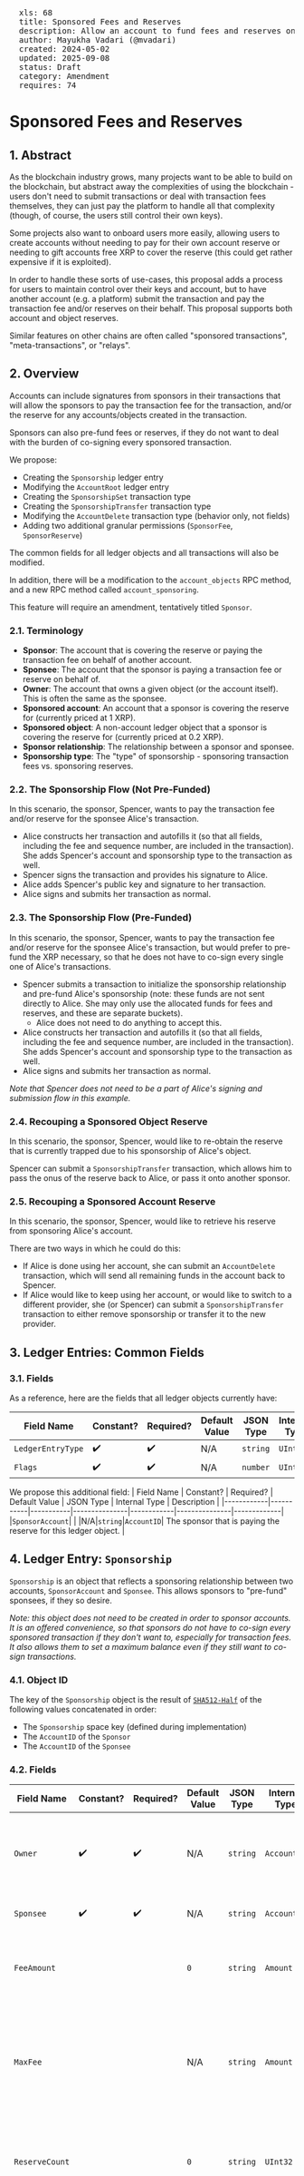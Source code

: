 
<pre>
  xls: 68
  title: Sponsored Fees and Reserves
  description: Allow an account to fund fees and reserves on behalf of another account
  author: Mayukha Vadari (@mvadari)
  created: 2024-05-02
  updated: 2025-09-08
  status: Draft
  category: Amendment
  requires: 74
</pre>

# Sponsored Fees and Reserves

## 1. Abstract

As the blockchain industry grows, many projects want to be able to build on the blockchain, but abstract away the complexities of using the blockchain - users don't need to submit transactions or deal with transaction fees themselves, they can just pay the platform to handle all that complexity (though, of course, the users still control their own keys).

Some projects also want to onboard users more easily, allowing users to create accounts without needing to pay for their own account reserve or needing to gift accounts free XRP to cover the reserve (this could get rather expensive if it is exploited).

In order to handle these sorts of use-cases, this proposal adds a process for users to maintain control over their keys and account, but to have another account (e.g. a platform) submit the transaction and pay the transaction fee and/or reserves on their behalf. This proposal supports both account and object reserves.

Similar features on other chains are often called "sponsored transactions", "meta-transactions", or "relays".

## 2. Overview

Accounts can include signatures from sponsors in their transactions that will allow the sponsors to pay the transaction fee for the transaction, and/or the reserve for any accounts/objects created in the transaction.

Sponsors can also pre-fund fees or reserves, if they do not want to deal with the burden of co-signing every sponsored transaction.

We propose:

- Creating the `Sponsorship` ledger entry
- Modifying the `AccountRoot` ledger entry
- Creating the `SponsorshipSet` transaction type
- Creating the `SponsorshipTransfer` transaction type
- Modifying the `AccountDelete` transaction type (behavior only, not fields)
- Adding two additional granular permissions (`SponsorFee`, `SponsorReserve`)

The common fields for all ledger objects and all transactions will also be modified.

In addition, there will be a modification to the `account_objects` RPC method, and a new RPC method called `account_sponsoring`.

This feature will require an amendment, tentatively titled `Sponsor`.

### 2.1. Terminology

- **Sponsor**: The account that is covering the reserve or paying the transaction fee on behalf of another account.
- **Sponsee**: The account that the sponsor is paying a transaction fee or reserve on behalf of.
- **Owner**: The account that owns a given object (or the account itself). This is often the same as the sponsee.
- **Sponsored account**: An account that a sponsor is covering the reserve for (currently priced at 1 XRP).
- **Sponsored object**: A non-account ledger object that a sponsor is covering the reserve for (currently priced at 0.2 XRP).
- **Sponsor relationship**: The relationship between a sponsor and sponsee.
- **Sponsorship type**: The "type" of sponsorship - sponsoring transaction fees vs. sponsoring reserves.

### 2.2. The Sponsorship Flow (Not Pre-Funded)

In this scenario, the sponsor, Spencer, wants to pay the transaction fee and/or reserve for the sponsee Alice's transaction.

- Alice constructs her transaction and autofills it (so that all fields, including the fee and sequence number, are included in the transaction). She adds Spencer's account and sponsorship type to the transaction as well.
- Spencer signs the transaction and provides his signature to Alice.
- Alice adds Spencer's public key and signature to her transaction.
- Alice signs and submits her transaction as normal.

### 2.3. The Sponsorship Flow (Pre-Funded)

In this scenario, the sponsor, Spencer, wants to pay the transaction fee and/or reserve for the sponsee Alice's transaction, but would prefer to pre-fund the XRP necessary, so that he does not have to co-sign every single one of Alice's transactions.

- Spencer submits a transaction to initialize the sponsorship relationship and pre-fund Alice's sponsorship (note: these funds are not sent directly to Alice. She may only use the allocated funds for fees and reserves, and these are separate buckets).
  - Alice does not need to do anything to accept this.
- Alice constructs her transaction and autofills it (so that all fields, including the fee and sequence number, are included in the transaction). She adds Spencer's account and sponsorship type to the transaction as well.
- Alice signs and submits her transaction as normal.

_Note that Spencer does not need to be a part of Alice's signing and submission flow in this example._

### 2.4. Recouping a Sponsored Object Reserve

In this scenario, the sponsor, Spencer, would like to re-obtain the reserve that is currently trapped due to his sponsorship of Alice's object.

Spencer can submit a `SponsorshipTransfer` transaction, which allows him to pass the onus of the reserve back to Alice, or pass it onto another sponsor.

### 2.5. Recouping a Sponsored Account Reserve

In this scenario, the sponsor, Spencer, would like to retrieve his reserve from sponsoring Alice's account.

There are two ways in which he could do this:

- If Alice is done using her account, she can submit an `AccountDelete` transaction, which will send all remaining funds in the account back to Spencer.
- If Alice would like to keep using her account, or would like to switch to a different provider, she (or Spencer) can submit a `SponsorshipTransfer` transaction to either remove sponsorship or transfer it to the new provider.

## 3. Ledger Entries: Common Fields

### 3.1. Fields

As a reference, here are the fields that all ledger objects currently have:

| Field Name | Constant? | Required? | Default Value | JSON Type | Internal Type | Description |
| ---------- | --------- | --------- | ------------- | ---------- | ------------- | ----------- |
| `LedgerEntryType` | ✔️ | ✔️ | N/A | `string`  | `UInt16`  |
| `Flags` | ✔️ | ✔️ | N/A | `number`  | `UInt16`  |

We propose this additional field:
| Field Name | Constant? | Required? | Default Value | JSON Type | Internal Type | Description |
|------------|-----------|-----------|---------------|------------|---------------|-------------|
|`SponsorAccount`| | |N/A|`string`|`AccountID`| The sponsor that is paying the reserve for this ledger object. |

## 4. Ledger Entry: `Sponsorship`

`Sponsorship` is an object that reflects a sponsoring relationship between two accounts, `SponsorAccount` and `Sponsee`. This allows sponsors to "pre-fund" sponsees, if they so desire.

_Note: this object does not need to be created in order to sponsor accounts. It is an offered convenience, so that sponsors do not have to co-sign every sponsored transaction if they don't want to, especially for transaction fees. It also allows them to set a maximum balance even if they still want to co-sign transactions._

### 4.1. Object ID

The key of the `Sponsorship` object is the result of [`SHA512-Half`](https://xrpl.org/docs/references/protocol/data-types/basic-data-types/#hashes) of the following values concatenated in order:

- The `Sponsorship` space key (defined during implementation)
- The `AccountID` of the `Sponsor`
- The `AccountID` of the `Sponsee`

### 4.2. Fields

| Field Name | Constant? | Required? | Default Value | JSON Type | Internal Type | Description |
| ---------- | --------- | --------- | ------------- | --------- | ------------- | ------------ |
| `Owner` | ✔️ | ✔️ | N/A | `string`  | `AccountID` | The sponsor associated with this relationship. This account also pays for the reserve of this object. |
| `Sponsee` | ✔️ | ✔️ | N/A | `string`  | `AccountID` | The sponsee associated with this relationship. |
| `FeeAmount`  | | | `0` | `string`  | `Amount`  | The (remaining) amount of XRP that the sponsor has provided for the sponsee to use for fees.  |
| `MaxFee` | | | N/A | `string` | `Amount` | The maximum fee per transaction that will be sponsored. This is to prevent abuse/excessive draining of the sponsored fee pool. |
| `ReserveCount` | | | `0` | `string`  | `UInt32`  | The (remaining) number of `OwnerCount` that the sponsor has provided for the sponsee to use for reserves. |
| `OwnerNode`  | ✔️ | ✔️ | N/A | `string`  | `UInt64`  | A hint indicating which page of the sponsor's owner directory links to this object, in case the directory consists of multiple pages. |
| `SponseeNode`  | ✔️ | ✔️ | N/A | `string`  | `UInt64`  | A hint indicating which page of the sponsee's owner directory links to this object, in case the directory consists of multiple pages. |

### 4.3. Flags

There are two flags on this object:

| Flag Name |  Flag Value  | Modifiable? | Description |
| --------- | ------------ | ----------- | ----------- |
| `lsfSponsorshipRequireSignForFee` | `0x00010000` | Yes | If set, indicates that every use of this sponsor for sponsoring fees requires a signature from the sponsor. |
| `lsfSponsorshipRequireSignForReserve` | `0x00020000` | Yes | If set, indicates that every use of this sponsor for sponsoring fees requires a signature from the sponsor. |

### 4.4. Ownership

The object is owned by `Sponsor`, who also pays the reserve.

### 4.5. Reserve

This object charges 1 reserve.

### 4.6. Deletion

This object will be deleted any time the `FeeAmount` and `ReserveCount` are both `0`. This can be done directly via `SponsorshipSet`, or can occur in the regular flow of transactions, if the sponsorship runs out.

### 4.7. Invariant Checks

- `FeeAmount` >= 0 || `ReserveCount` >= 0
- `SponsorAccount` != `Sponsee`
- `FeeAmount` is nonnegative and denominated in XRP

### 4.8. RPC Name

The `snake_case` form of the ledger object name is `sponsorship`.

## 5. Ledger Entry: `AccountRoot`

### 5.1. Fields

<details>
<summary>

As a reference, [here](https://xrpl.org/docs/references/protocol/ledger-data/ledger-entry-types/accountroot/#accountroot-fields) are the fields that the `AccountRoot` ledger object currently has.

</summary>

| Field Name | Constant? | Required? | Default Value | JSON Type | Internal Type | Description |
| ---------- | --------- | --------- | ------------- | --------- | ------------- | ------------ |
| `Account` | ✔️ | ✔️ | N/A | `string`  | `AccountID` | The identifying (classic) address of this account.  |
| `AccountTxnID` | | | N/A | `string`  | `Hash256` | The identifying hash of the transaction most recently sent by this account. |
| `AMMID` | ✔️ | | N/A | `string`  | `Hash256` | The ledger entry ID of the corresponding AMM ledger entry, if this is an AMM pseudo-account. |
| `Balance` | | | N/A | `string`  | `Amount`  | The account's current XRP balance. |
| `BurnedNFTokens` | | | `0` | `number`  | `UInt32`  | How many total of this account's issued NFTs have been burned.  |
| `Domain`  | | | N/A | `string`  | `Blob` | A domain associated with this account. |
| `EmailHash`  | | | N/A | `string`  | `Hash128` | The md5 hash of an email address.  |
| `FirstNFTokenSequence` | ✔️ | | N/A | `number`  | `UInt32`  | The account's Sequence Number at the time it minted its first non-fungible-token.  |
| `LedgerEntryType`  | ✔️ | ✔️ | N/A | `string`  | `UInt16`  | The value `0x0061`, mapped to the string `AccountRoot`, indicates that this is an `AccountRoot `object. |
| `MessageKey` | | | N/A | `string`  | `Blob` | A public key that may be used to send encrypted messages to this account. |
| `MintedNFTokens` | | | `0` | `number`  | `UInt32`  | How many total non-fungible tokens have been minted by/on behalf of this account.  |
| `NFTokenMinter` | | | N/A | `string`  | `AccountID` | Another account that can mint NFTs on behalf of this account. |
| `OwnerCount` | | ✔️ | N/A | `number`  | `UInt32`  | The number of objects this account owns in the ledger, which contributes to its owner reserve. |
| `PreviousTxnID` | | ✔️ | N/A | `string`  | `Hash256` | The identifying hash of the transaction that most recently modified this object. |
| `PreviousTxnLgrSeq`  | | ✔️ | N/A | `number`  | `UInt32`  | The ledger index that contains the transaction that most recently modified this object.  |
| `RegularKey` | | | N/A | `string`  | `AccountID` | The address of a key pair that can be used to sign transactions for this account instead of the master key. |
| `Sequence` | | ✔️ | N/A | `number`  | `UInt32`  | The [sequence number](https://xrpl.org/docs/references/protocol/data-types/basic-data-types/#account-sequence) of the next valid transaction for this account. |
| `TicketCount`  | | | N/A | `number`  | `UInt32`  | How many Tickets this account owns in the ledger. |
| `TickSize` | | | N/A | `number`  | `UInt8` | [How many significant digits to use for exchange rates of Offers involving currencies issued by this address.](https://xrpl.org/resources/known-amendments/#ticksize) |
| `TransferRate` | | | N/A | `number`  | `UInt32`  | A [transfer fee](https://xrpl.org/docs/concepts/tokens/transfer-fees/) to charge other users for sending currency issued by this account to each other.  |
| `WalletLocator` | | | N/A | `string`  | `Hash256` | An arbitrary 256-bit value that users can set. |
| `WalletSize` | | | N/A | `number`  | `UInt32`  | Unused. |

</details>

We propose these additional fields:
| Field Name | Constant? | Required? | Default Value | JSON Type | Internal Type | Description |
|------------|-----------|-----------|---------------|-----------|---------------|-------------|
|`SponsorAccount`| | |N/A|`string`|`AccountID`| The sponsor that is paying the account reserve for this account. |
|`SponsoredOwnerCount`| | |`0`|`number`|`UInt32`|The number of objects the account owns that are being sponsored by a sponsor.
|`SponsoringOwnerCount`| | |`0`|`number`|`UInt32`|The number of objects the account is sponsoring the reserve for.|
|`SponsoringAccountCount`| | |`0`|`number`|`UInt32`|The number of accounts that the account is sponsoring the reserve for.|

#### 5.1.1. `SponsorAccount`

The `SponsorAccount` field is already added in the ledger common fields (see section [3.1.1](#311-sponsoraccount)), but it has some additional rules associated with it on the `AccountRoot` object.

This field is included if the account was created with a sponsor paying its account reserve. If this sponsored account is deleted, the destination of the `AccountDelete` transaction must equal `SponsorAccount`, so that the sponsor can recoup their fees.

_Note: The `Destination` field of `AccountDelete` will still work as-is if the account is not sponsored, where it can be set to any account._

### 5.2. Account Reserve Calculation

The existing reserve calculation is:

$$ acctReserve + objReserve \* acct.OwnerCount $$

The total account reserve should now be calculated as:

$$
\displaylines{
(acct.SponsorAccount \text{ ? } 0 : acctReserve) + \\
objReserve * (acct.OwnerCount + acct.SponsoringOwnerCount - acct.SponsoredOwnerCount) + \\
acctReserve * acct.SponsoringAccountCount
}
$$

## 6. Transactions: Common Fields

### 6.1. Fields

As a reference, [here](https://xrpl.org/docs/references/protocol/transactions/common-fields/) are the fields that all transactions currently have.

<!--There are too many and I didn't want to list them all, it cluttered up the spec - but maybe it can be a collapsed section?-->

We propose these modifications:

| Field Name | Required? | JSON Type | Internal Type | Description |
| ---------- | --------- | --------- | ------------- | ------------ |
| `Sponsor`  | | `object`  | `STObject`  | This field contains all the information for the sponsorship happening in the transaction. It is included if the transaction is fee- and/or reserve-sponsored. |

#### 6.1.1. `Sponsor`

The `Sponsor` inner object contains all of the information for the sponsorship happening in the transaction.

The fields contained in this object are:

| Field Name | Required? | JSON Type | Internal Type | Description |
| ---------- | --------- | --------- | ------------- | ------------ |
| `SponsorAccount` | ✔️ | `string`  | `AccountID` | The sponsoring account. |
| `Flags`  | ✔️ | `number`  | `UInt16`  | Flags on the sponsorship, indicating what type of sponsorship this is (fee vs. reserve). |
| `SigningPubKey`  | | `string`  | `STBlob`  | The `SigningPubKey` for `SponsorAccount`, if single-signing.  |
| `Signature`  | | `string`  | `STBlob`  | A signature of the transaction from the sponsor, to indicate their approval of this transaction, if single-signing. All signing fields must be included in the signature, including `Sponsor.SponsorAccount` and `Sponsor.Flags`. |
| `Signers` | | `array` | `STArray` | An array of signatures of the transaction from the sponsor's signers to indicate their approval of this transaction, if the sponsor is multi-signing. All signing fields must be included, including `Sponsor.SponsorAccount` and `Sponsor.Flags`. |

##### 6.1.1.1. `Account`

The `Sponsor.Account` field represents the sponsor.

This field **will** be a signing field (it will be included in transaction signatures).

##### 6.1.1.2. `Flags`

The `Flags` field allows the user to specify which sponsorship type(s) they wish to participate in. At least one flag **must** be specified if the `Sponsor` field is included in a transaction.

There are two flag values that are supported:

| Flag Name  |  Flag Value  | Description  |
| ---------- | ------------ | ------------ |
| `tfSponsorFee` | `0x00000001` | Sponsoring (paying for) the fee of the transaction. |
| `tfSponsorReserve` | `0x00000002` | Sponsoring the reserve for any objects created in the transaction. |

This field **will** be a signing field (it will be included in transaction signatures).

##### 6.1.1.3. `SigningPubKey`, `Signature` and `Signers`

Either `Signature` or `Signers` must be included in the final transaction.

There will be no additional transaction fee required for the use of the `Signature` field.

`Signature` and `Signers` **will not** be signing fields (they will not be included in transaction signatures, though they will still be included in the stored transaction).

Either `SigningPubKey`+`Signature` or `Signers` must be included in the transaction. There is one exception to this: if `lsfRequireSignatureForFee`/`lsfRequireSignatureForReserve` are not enabled for the type(s) of sponsorship in the transaction.

### 6.2. Transaction Fee

If the `Sponsor.Signers` field is necessary, then the total fee of the transaction will be increased, due to the extra signatures that need to be processed. This is similar to the additional fees for [multisigning](https://xrpl.org/docs/concepts/accounts/multi-signing/). The minimum fee will be $(\\# signatures+1)*base\textunderscore fee$.

The total fee calculation for signatures will now be $( 1+\\# tx.Signers + \\# tx.Sponsor.Signers) * base\textunderscore fee$.

### 6.3. Failure Conditions

#### 6.3.1. General Failures

- `Sponsor.Signature` is invalid.
- `Sponsor.Signers` is invalid (the signer list isn't on the account, quorum isn't reached, or signature(s) are invalid).
- The `SponsorAccount` doesn't exist on the ledger.
- An invalid sponsorship flag is used.
- `Sponsor.SigningPubKey`, `Sponsor.Signature`, and `Sponsor.Signers` are all included (or other incorrect combinations of signing fields).

#### 6.3.2. Fee Sponsorship Failures

- The sponsor's account does not have enough XRP to cover the sponsored transaction fee (`telINSUF_FEE_P`)

If a `Sponsorship` object exists:

- The `lsfRequireSignatureForFee` flag is enabled and there is no sponsor signature included.
- There is not enough XRP in the `FeeAmount` to pay for the transaction.
- The fee in `tx.Fee` is greater than `Sponsorship.MaxFee`

If a `Sponsorship` object does not exist:

- There is no sponsor signature included.

Note: if a transaction doesn't charge a fee (such as an account's first `SetRegularKey` transaction), the transaction will still succeed.

#### 6.3.3. Reserve Sponsorship Failures

- The sponsor does not have enough XRP to cover the reserve (`tecINSUFFICIENT_RESERVE`)
- The transaction does not support reserve sponsorship (see section 6.3.4)

If a `Sponsorship` object exists:

- The `lsfRequireSignatureForReserve` flag is enabled and there is no sponsor signature included.
- There is not enough remaining count in the `ReserveCount` to pay for the transaction.

If a `Sponsorship` object does not exist:

- There is no sponsor signature included.

Note: if a transaction doesn't charge a reserve (such as `AccountSet`), the transaction will still succeed.

#### 6.3.4. Transactions that cannot be sponsored

All transactions (other than pseudo-transactions) may use the `tfSponsorFee` flag, since they all have a fee.

However, some transactions will not support the `tfSponsorReserve` flag.

- [`Batch` transactions](https://github.com/XRPLF/XRPL-Standards/tree/master/XLS-0056-batch)
  - `Batch` does not create any objects on its own, and therefore its use in the outer transaction would be confusing, as users may think that that means that all inner transactions are sponsored. The inner transactions should use `tfSponsorReserve` instead.
- All [pseudo-transactions](https://xrpl.org/docs/references/protocol/transactions/pseudo-transaction-types/pseudo-transaction-types) (currently `EnableAmendment`, `SetFee`, and `UNLModify`)
  - The fees and reserves for those objects are covered by the network, not by any one account.

Also, many transactions, such as `AccountSet`, will have no change in output when using the `tfSponsorReserve` flag, if they do not create any new objects or accounts.

### 6.4. State Changes

#### 6.4.1. Fee Sponsorship State Changes

If a `Sponsorship` object exists, the `tx.Fee` value is decremented from the `Sponsorship.FeeAmount`.

If a `Sponsorship` object does not exist, the `tx.Fee` value is decremented from the sponsor's `AccountRoot.Balance`.

#### 6.4.2. Reserve Sponsorship State Changes

Any account/object that is created as a part of the transaction will have a `Sponsor` field.

The sponsor's `SponsoringOwnerCount` field will be incremented by the number of objects that are sponsored as a part of the transaction, and the `SponsoringAccountCount` field will be incremented by the number of new accounts that are sponsored as a part of the transaction.

The sponsee's `SponsoredOwnerCount` field will be incremented by the number of objects that are sponsored as a part of the transaction.

The `SponsoredOwnerCount`, `SponsoringOwnerCount`, and `SponsoringAccountCount` fields will be decremented when those objects/accounts are deleted.

## 7. Transaction: `SponsorshipSet`

This transaction creates and updates the `Sponsorship` object.

### 7.1. Fields

| Field Name | Required? | JSON Type | Internal Type | Description |
| ---------- | --------- | --------- | ------------- | ------------ |
| `TransactionType` |✔️|`string`|`UInt16`|The transaction type (`SponsorshipSet`).|
| `Account` |✔️|`string`|`AccountID`|The account sending the transaction. This may be either the sponsor or the sponsee. |
| `SponsorAccount` | | `string`  | `AccountID` | The sponsor associated with this relationship. This account also pays for the reserve of this object. If this field is included, the `Account` is assumed to be the `Sponsee`. |
| `Sponsee` | | `string`  | `AccountID` | The sponsee associated with this relationship. If this field is included, the `Account`, is assumed to be the `SponsorAccount`. |
| `FeeAmount`  | | `string`  | `Amount`  | The (remaining) amount of XRP that the sponsor has provided for the sponsee to use for fees. |
| `MaxFee` | | `string` | `Amount` | The maximum fee per transaction that will be sponsored. This is to prevent abuse/excessive draining of the sponsored fee pool. |
| `ReserveCount` | | `number`  | `UInt32`  | The (remaining) amount of reserves that the sponsor has provided for the sponsee to use. |

### 7.2. Flags

| Flag Name | Flag Value | Description |
| --------- | ---------- | ----------- |
| `tfSponsorshipSetRequireSignForFee` | `0x00010000` | Adds the restriction that every use of this sponsor for sponsoring fees requires a signature from the sponsor.  |
| `tfSponsorshipClearRequireSignForFee` | `0x00020000` | Removes the restriction that every use of this sponsor for sponsoring fees requires a signature from the sponsor. |
| `tfSponsorshipSetRequireSignForReserve` | `0x00040000` | Adds the restriction every use of this sponsor for sponsoring fees requires a signature from the sponsor. |
| `tfSponsorshipClearRequireSignForReserve` | `0x00080000` | Removes the restriction every use of this sponsor for sponsoring fees requires a signature from the sponsor.  |
| `tfDeleteObject` | `0x00100000` | Removes the ledger object. |

### 7.2. Failure Conditions

- `tx.Account` is not equal to either `tx.SponsorAccount` or `tx.Sponsee`
- Both `SponsorAccount` and `Sponsee` are specified
- `SponsorAccount` is specified (which means that the `Sponsee` is submitting the transaction) and `tfDeleteObject` is not enabled
- `MaxFee` is less than the base fee or is not denominated in XRP
- `FeeAmount` is less than the base fee or is not denominated in XRP
- If `tfDeleteObject` is enabled:
  - `FeeAmount` is specified
  - `MaxFee` is specified
  - `ReserveCount` is specified
  - `tfSponsorshipSetRequireSignForFee` is enabled
  - `tfSponsorshipSetRequireSignForReserve` is enabled

### 7.3. State Changes

- If the object already exists:
  - `Sponsorship.Amount = tx.FeeAmount`
  - `Sponsorship.MaxFee` = `tx.MaxFee`
  - `Sponsorship.ReserveCount = tx.ReserveCount`
- If the object doesn't exist, it will be created with the provided fields.
- If the `tfDeleteObject` flag is used, it will delete the object. All funds remaining in the object will be sent back to the `SponsorAccount`.
  - _Note: this does not affect already-sponsored entries and accounts. Existing sponsored objects/accounts will need to go through the `SponsorshipTransfer` process._

## 8. Transaction: `SponsorshipTransfer`

This transaction transfers a sponsor relationship for a particular ledger object's object reserve. The sponsor relationship can either be passed on to a new sponsor, or dissolved entirely (with the sponsee taking on the reserve). Either the sponsor or sponsee may submit this transaction at any point in time.

### 8.1. Fields

| Field Name | Required? | JSON Type | Internal Type | Description |
| ---------- | --------- | --------- | ------------- | ------------ |
| `TransactionType` | ✔️ | `string`  | `UInt16`  | The transaction type (`SponsorshipTransfer`). |
| `Account` | ✔️ | `string`  | `AccountID` | The account sending the transaction. This may be either the current sponsor or the current sponsee. |
| `ObjectID` | | `string`  | `UInt256` | The 
| `Sponsor` | | `object`  | `STObject`  | 

#### 8.1.1. `ObjectID`

This field should be included if this transaction is dealing with sponsored object, rather than on a sponsored account. This field indicates which object the relationship is changing for.

If it is not included, then it refers to the account sending the transaction.

#### 8.1.2. `Sponsor`

The `Sponsor` field is already added in the transaction common fields (see section [6.1.1](#611-sponsor)), but it has some additional rules associated with it on the `SponsorshipTransfer` transaction.

In this case, if `Sponsor` is included with the `tfSponsorReserve` flag, then the reserve sponsorship for the provided object will be transferred to the `Sponsor.Account` instead of passing back to the ledger object's owner.

If there is no `Sponsor` field, or if the `tfSponsorReserve` flag is not included, then the burden of the reserve will be passed back to the ledger object's owner (the former sponsee).

### 8.2. Ending the Sponsorship for a Sponsored Ledger Object

A sponsored ledger object will have the `Sponsor` field attached to it. Ending the sponsor relationship for a sponsored ledger object requires the `ObjectID` parameter, to specify which ledger object.

Two accounts are allowed to submit a `SponsorshipTransfer` relationship to end the sponsor relationship for a sponsored ledger object: either the sponsor for that object or the owner of that object (the sponsee).

### 8.3. Migrating a Sponsorship to a New Account

A sponsorship can be migrated to a new account by including the `Sponsor` field with the `tfSponsorReserve` flag. This can be done for either a sponsored account or a sponsored ledger object.

Two accounts are allowed to submit a `SponsorshipTransfer` relationship to migrate the sponsor relationship: the sponsor or the sponsee.

The sponsor will likely only rarely want to do this (such as if they are transferring accounts), but the sponsee may want to migrate if they change providers.

### 8.4. Transaction Fee

The transaction fee for this transaction will be the base fee (currently 10 drops).

### 8.5. Failure Conditions

All failure conditions mentioned in section [6.3](#63-failure-conditions) still apply here.

- If transferring the sponsorship, the new sponsor does not have enough reserve for this object/account.
- If dissolving the sponsorship, the owner does not have enough reserve for this object/account.
- The new sponsor does not exist.
- The `tx.Account` neither the sponsor nor the owner (sponsee) of `ObjectID`.

### 8.6. State Changes

- The `Sponsor` field on the object is changed or deleted.
- The old sponsor has its `SponsoringOwnerCount`/`SponsoringAccountCount` decremented by one.
- The new sponsor (if applicable) has its `SponsoringOwnerCount`/`SponsoringAccountCount` incremented by one.
- If there is no new sponsor, then the owner's `SponsoredOwnerCount` will be decremented by one.

## 9. Transaction: `Payment`

A Payment transaction represents a transfer of value from one account to another. (Depending on the path taken, this can involve additional exchanges of value, which occur atomically.) This transaction type can be used for several  [types of payments](https://xrpl.org/docs/references/protocol/transactions/types/payment#types-of-payments).

Payments are also the only way to  [create accounts](https://xrpl.org/docs/references/protocol/transactions/types/payment#creating-accounts).

As a reference, [here](https://xrpl.org/docs/references/protocol/transactions/types/payment) are the fields that `Payment` currently has. This amendment proposes no changes to the fields, only to the flags and behavior.

### 9.1. Flags

As a reference, [here](https://xrpl.org/docs/references/protocol/transactions/types/payment#payment-flags) are the flags that `Payment` currently has:

| Flag Name | Flag Value | Description |
|-----------|------------|-------------|
| `tfNoRippleDirect` | `0x00010000` | Do not use the default path; only use paths included in the `Paths` field. This is intended to force the transaction to take arbitrage opportunities. Most clients do not need this. |
| `tfPartialPayment` | `0x00020000` | If the specified `Amount` cannot be sent without spending more than `SendMax`, reduce the received amount instead of failing outright. See [Partial Payments](#partial-payments) for more details. |
| `tfLimitQuality`   | `0x00040000` | Only take paths where all the conversions have an input:output ratio that is equal or better than the ratio of `Amount`:`SendMax`. See [Limit Quality](#limit-quality) for details. |

This spec proposes the following additions:

| Flag Name | Flag Value | Description |
|-----------|------------|-------------|
| `tfSponsorCreatedAccount` | `0x00080000` | This flag is only valid if the `Payment` is used to create an account. If it is enabled, the created account will be sponsored by the `tx.Account`. |

## 10. Transaction: `AccountDelete`

This transaction deletes an account.

As a reference, [here](https://xrpl.org/docs/references/protocol/transactions/types/accountdelete) are the fields that `AccountDelete` currently has. This amendment proposes no changes to the fields, only to the behavior.

### 10.1. Failure Conditions

Existing failure conditions still apply.

If the `AccountRoot` associated with the `tx.Account` has a `SponsorAccount` field:

- The `Destination` is not equal to `AccountRoot.SponsorAccount`.

If the `AccountRoot` associated with the `tx.Account` has a `SponsoringOwnerCount` or `SponsoringAccountCount` field, the transaction will fail with `tecHAS_OBLIGATIONS`.

### 10.2. State Changes

Existing state changes still apply, including rules around deletion blockers.

If the `AccountRoot` associated with the `tx.Account` has a `SponsorAccount` field, the `SponsorAccount`'s `AccountRoot.SponsoringAccountCount` is decremented by 1.

If the `AccountRoot` associated with the `tx.Account` has a `SponsoredOwnerCount` field, the `SponsorAccount`'s `SponsoringOwnerCount` is decremented by the `tx.Account`'s `SponsoredOwnerCount`.

## 11. Permission: `SponsorFee`

This delegatable granular permission allows an account to sponsor fees on behalf of another account.

## 12. Permission: `SponsorReserve`

This delegatable granular permission allows an account to sponsor reserves on behalf of another account.

## 13. RPC: `account_objects`

### 13.1. Request Fields

The [`account_objects` RPC method](https://xrpl.org/account_objects.html) already exists on the XRPL. As a reference, here are the fields that `account_objects` currently accepts:

| Field Name  | Required? | JSON Type  | Description |
| ----------- | --------- | ---------- | ----------- |
| `account` | ✔️ | `string` | Get ledger entries associated with this account. |
| `deletion_blockers_only` | | `boolean`  | If `true`, only return ledger entries that would block this account from being deleted. The default is `false`.  |
| `ledger_hash`  | | `string` | The unique hash of the ledger version to use. |
| `ledger_index` | | `number` or `string` | The ledger index of the ledger to use, or a shortcut string to choose a ledger automatically.  |
| `limit` | | `number` | The maximum number of ledger entries to include in the results. Must be within the inclusive range `10` to `400` on non-admin connections. The default is `200`. |
| `marker`  | | `any` | Value from a previous paginated response. Resume retrieving data where that response left off. |
| `type`  | | `string` | Filter results to a specific type of ledger entry. This field accepts canonical names of ledger entry types (case insensitive) or short names. Ledger entry types that can't appear in an owner directory are not allowed. If omitted, return ledger entries of all types. |

We propose this additional field:

| Field Name  | Required? | JSON Type | Description |
| ----------- | --------- | --------- | ----------- |
| `sponsored` | | `boolean` | If `true`, only return ledger entries that are sponsored. If `false`, only return ledger entries that are not sponsored. If omitted, return all objects. |

### 13.2. Response Fields

The response fields remain the same.

## 14. RPC: `account_sponsoring`

The `account_sponsoring` RPC method is used to fetch a list of objects that an account is sponsoring; namely, a list of objects where the `SponsorAccount` is the given account. It has a very similar API to the [`account_objects` method](https://xrpl.org/account_objects.html).

### 14.1. Request Fields

| Field Name  | Required? | JSON Type  | Description  |
| ----------- | --------- | ---------- | ------------ |
| `account` | ✔️ | `string` | The sponsor in question.  |
| `deletion_blockers_only` | | `boolean`  | If `true`, the response only includes objects that would block this account from being deleted. The default is `false`. |
| `ledger_hash`  | | `string` | A hash representing the ledger version to use. |
| `ledger_index` | | `number` or `string` | The ledger index of the ledger to use, or a shortcut string to choose a ledger automatically. |
| `limit` | | `number` | The maximum number of objects to include in the results. |
| `marker`  | | `any` | Value from a previous paginated response. Resume retrieving data where that response left off. |
| `type`  | | `string` | Filter results by a ledger entry type. Some examples are `offer` and `escrow`.  |

### 14.2. Response Fields

The response fields are nearly identical to `account_objects`.

| Field Name | Always Present? | JSON Type | Description |
| ---------- | --------------- | --------- | ----------- |
| `account` | ✔️ | `string`  | The account this request corresponds to. |
| `sponsored_objects`  | ✔️ | `array` | Array of ledger entries in this account's owner directory. This includes entries that are owned by this account and entries that are linked to this account but owned by someone else, such as escrows where this account is the destination. Each member is a ledger entry in its raw ledger format. This may contain fewer entries than the maximum specified in the `limit` field. |
| `ledger_hash`  |  | `string`  | The identifying hash of the ledger that was used to generate this response.  |
| `ledger_index` |  | `number`  | The ledger index of the ledger that was used to generate this response.  |
| `ledger_current_index` |  | `number`  | The ledger index of the open ledger that was used to generate this response. |
| `limit` |  | `number`  | The limit that was used in this request, if any. |
| `marker`  |  | `any` | Server-defined value indicating the response is paginated. Pass this to the next call to resume where this call left off. Omitted when there are no additional pages after this one. |
| `validated`  |  | `boolean` | If `true`, the information in this response comes from a validated ledger version. Otherwise, the information is subject to change.  |

## 15. Security

### 15.1. Security Axioms

Both the sponsee _and_ the sponsor must agree to enter into a sponsor relationship. The sponsee must actively consent to the sponsor handling the reserve, and the sponsor must be willing to take on that reserve. A signature from both parties ensures that this is the case.

A sponsor will never be stuck sponsoring an sponsee's account or object it no longer wants to support, because it can submit a `SponsorshipTransfer` transaction at any point.

The sponsor's signature must _always_ include the `Account` and `Sequence` fields, to prevent signature replay attacks (where the sponsor's signature can be reused to sponsor an object or account that they did not want to sponsor).

When sponsoring transaction fees, the sponsor must approve of the `Fee` value of the transaction, since that is the amount that they will be paying.

When sponsoring reserves, the sponsor's signature must include any aspects of the transaction that involve a potential account/object reserve. This would include the `Destination` field of a `Payment` transaction (and whether it is a new account) and the `TicketSequence` field of a `TicketCreate` transaction (since that dictates how many `Ticket` objects are created, each of which results in one object reserve).

A sponsee cannot take advantage of the generosity of their sponsor, since the sponsor must sign every transaction it wants to sponsor the ledger objects for. A sponsee also must not be able to change the sponsorship type that the sponsor is willing to engage in, as this could lock up to 500 of the sponsor's XRP (in the case of 250 tickets being created in one `TicketCreate` transaction).

An axiom that is out of scope: the sponsee may not have any control over a sponsorship transfer (the sponsor may transfer a sponsorship without the sponsee's consent). This is akin to a loanee having no control over a bank selling their mortgage to some other company, or a lender selling debt to a debt collection agency.

### 15.2. Signatures

Since a fee sponsorship must approve of the `Fee` field, and a reserve sponsorship must approve of a broad set of transaction fields, the sponsor must always sign the whole transaction. This also avoids needing to have different sponsorship processes for different sponsorship types. This includes the non-signature parts of the `Sponsor` object (`Sponsor.Account` and `Sponsor.Flags`). The same is true for the sponsee's transaction signature; the sponsee must approve of the sponsor and sponsorship type.

A sponsor's `Signature` cannot be replayed or attached to a different transaction, since the whole transaction (including the `Account` and `Sequence` values) must be signed.

## 16. Invariants

An [invariant](https://xrpl.org/docs/concepts/consensus-protocol/invariant-checking/) is a statement, usually an equation, that must always be true for every valid ledger state on the XRPL. Invariant checks serve as a last line of defense against bugs; the `tecINVARIANT_FAILED` error is thrown if an invariant is violated (which ideally should never happen).

### 16.1. Tracking Owner Counts

A transaction that creates a ledger object either increments an account's `OwnerCount` by 1 or increments two separate accounts' `SponsoringOwnerCount` and `SponsoredOwnerCount` by 1. The opposite happens when a ledger object is deleted.

The equivalent also should happen with `SponsoringAccountCount`.

### 16.2. Balancing `SponsoredOwnerCount` and `SponsoringOwnerCount`

$$ \sum*{accounts} Account.SponsoredOwnerCount = \sum*{accounts} Account.SponsoringOwnerCount $$

In other words, the sum of all accounts' `SponsoredOwnerCount`s must be equal to the sum of all accounts' `SponsoringOwnerCount`s. This ensures that every sponsored object is logged as being sponsored and also has a sponsor.

## 17. Example Flows

Each example will show what the transaction will look like before **and** after both the sponsor and sponsee sign the transaction.

The unsigned transaction must be autofilled before it is passed to the sponsor to sign. Tooling can be updated to handle combining the sponsor and sponsee signatures, similar to helper functions that already exist for multisigning.

### 17.1. Fee Sponsorship

#### 17.1.1. The Unsigned Transaction

<details open>

```typescript
{
  TransactionType: "Payment",
  Account: "rOldB3E44wS6SM7KL3T3b6nHX3Jjua62wg",
  Destination: "rNewfcu9RJa5W1ncAuEgLH1Xpi4j1vzXjr",
  Amount: "20000000",
  Sequence: 3,
  Fee: "10",
  Sponsor: {
    Account: "rSponsor1VktvzBz8JF2oJC6qaww6RZ7Lw",
    Flags: 1
  }
}
```

</details>

#### 17.1.2. The Signed Transaction

<details open>

```typescript
{
  TransactionType: "Payment",
  Account: "rSender7NwD9vmNf5dvTbW4FQDNSRsfPv6",
  Destination: "rDestinationT6N5fJdaHnRqLpW1D8oFrZ",
  Amount: "20000000",
  Sequence: 3,
  Fee: "10",
  Sponsor: {
    Account: "rSponsor1VktvzBz8JF2oJC6qaww6RZ7Lw",
    Flags: 1,
    SigningPubKey: "03072BBE5F93D4906FC31A690A2C269F2B9A56D60DA9C2C6C0D88FB51B644C6F94", // rSponsor's public key
    Signature: "3045022100C15AFB7C0C4F5EDFEC4667B292DAB165B96DAF3FFA6C7BBB3361E9EE19E04BC70220106C04B90185B67DB2C67864EB0A11AE6FB62280588954C6E4D9C1EF3710904D"
  },
  SigningPubKey: "03A8D0093B0CD730F25E978BF414CA93084B3A2CBB290D5E0E312021ED2D2C1C8B", // rAccount's public key
  TxnSignature: "3045022100F2AAF90D8F9BB6C94C0C95BA31E320FC601C7BAFFF536CC07076A2833CB4C7FF02203F3C76EB34ABAD61A71CEBD42307169CDA65D9B3CA0EEE871210BEAB824E524B"
}
```

</details>

### 17.2. Account Sponsorship

The only way an account can be created is via a `Payment` transaction. So the sponsor relationship must be initiated on the `Payment` transaction.

#### 17.2.1. The Unsigned Transaction

<details open>

```typescript
{
  TransactionType: "Payment",
  Account: "rOldB3E44wS6SM7KL3T3b6nHX3Jjua62wg",
  Destination: "rNewfcu9RJa5W1ncAuEgLH1Xpi4j1vzXjr",
  Amount: "20000000",
  Sequence: 3,
  Fee: "10",
  Sponsor: {
    Account: "rSponsor1VktvzBz8JF2oJC6qaww6RZ7Lw",
    Flags: 2
  }
}
```

</details>

#### 17.2.2. The Signed Transaction

<details open>

```typescript
{
  TransactionType: "Payment",
  Account: "rOldB3E44wS6SM7KL3T3b6nHX3Jjua62wg",
  Destination: "rNewfcu9RJa5W1ncAuEgLH1Xpi4j1vzXjr",
  Amount: "20000000",
  Sequence: 3,
  Fee: "10",
  Sponsor: {
    Account: "rSponsor1VktvzBz8JF2oJC6qaww6RZ7Lw",
    Flags: 2,
    SigningPubKey: "03072BBE5F93D4906FC31A690A2C269F2B9A56D60DA9C2C6C0D88FB51B644C6F94", // rSponsor's public key
    Signature: "30440220702ABC11419AD4940969CC32EB4D1BFDBFCA651F064F30D6E1646D74FBFC493902204E5B451B447B0F69904127F04FE71634BD825A8970B9467871DA89EEC4B021F8"
  },
  SigningPubKey: "03BC74CA0B765281E31E342017D97B3F6743A05FBA23D2114B98FC8AD26D92856C", // rAccount's public key
  TxnSignature: "30440220245217F931FDA0C5E68B935ABB4920211D5B6182878583124DE4663B19F00BEC022070BE036264760551CF40E9DAFC8B84036FA70E7EE7257BB7E39AEB7354B2EB86"
}
```

</details>

### 17.3. Object Sponsorship

#### 17.3.1. The Unsigned Transaction

<details open>

```typescript
{
  TransactionType: "TicketCreate",
  Account: "rAccount4yjv1j2x79wXxRVXnFbwsjUWXo",
  TicketCount: 100,
  Sequence: 3,
  Fee: "10",
  Sponsor: {
    Account: "rSponsor1VktvzBz8JF2oJC6qaww6RZ7Lw",
    Flags: 2
  }
}
```

</details>

#### 17.3.2. The Signed Transaction

<details open>

```typescript
{
  TransactionType: "TicketCreate",
  Account: "rAccount4yjv1j2x79wXxRVXnFbwsjUWXo",
  TicketCount: 100,
  Sequence: 3,
  Fee: "10",
  Sponsor: {
    Account: "rSponsor1VktvzBz8JF2oJC6qaww6RZ7Lw",
    Flags: 2,
    SigningPubKey: "03072BBE5F93D4906FC31A690A2C269F2B9A56D60DA9C2C6C0D88FB51B644C6F94", // rSponsor's public key
    Signature: "30450221009878F3A321250341886FE344E0B50700C8020ABAA25301925BD84DDB5421D432022002A3C72C54BACB5E7DAEC48E2A1D75DCBB8BA3B2212C7FC22F070CCABAF76EC1"
  },
  SigningPubKey: "03BC74CA0B765281E31E342017D97B3F6743A05FBA23D2114B98FC8AD26D92856C", // rAccount's public key
  TxnSignature: "3044022047CB72DA297B067C0E69045B7828AD660F8198A6FA03982E31CB6D27F0946DDE022055844EB63E3BFF7D9ABFB26645AA4D2502E143F4ABEE2DE57EB87A1E5426E010"
}
```

</details>

## 18. Rationale

The primary motivation for this design is to enable companies, token issuers, and other entities to reduce onboarding friction for end users by covering transaction fees and reserve requirements on their behalf. Today, users must self-fund both, or companies must essentially donate XRP to users with no controls over how they use it, before interacting with the XRPL. This creates a barrier to entry for use cases such as token distribution, NFT minting, or enterprise onboarding. Sponsorship provides a mechanism for entities with established XRP balances to subsidize these costs while maintaining strong on-chain accountability.

## n+1. Remaining TODOs/Open Questions

- How will this work for objects like trustlines, where multiple accounts might be holding reserves for it?
  - Maybe a second `Sponsor` field or something?
- How do we handle account creation? The actual account owner's signing keys aren't involved in that at all... Maybe just a new flag on the payment saying you'll pay the reserve for the account?
- Should fee sponsorship allow for the existing fee paradigm that allows users to dip below the reserve?
- Should we allow sponsorship of creating another account? e.g. Account A is sponsored by Sponsor, A creates B, does Sponsor also sponsor B or does this fail if A doesn't have the funds to create B? No
- Should `account_sponsoring` be Clio-only?
- Should a sponsored account be prevented from sponsoring other accounts? By default the answer is no, so unless there's a reason to do so, we should leave it as is.

### Answered and TODO

- Should the `Sponsorship` hold the XRP or pull from the `SponsorAccount`'s account? Pull from the `SponsorAccount`'s account, TODO

# Appendix

## Appendix A: FAQ

### A.1: Does the sponsee receive any XRP for the reserve?

No, there is no XRP transfer in a sponsorship relationship - the XRP stays in the sponsor's account. The burden of the reserve for that object/account is just transferred to the sponsor.

### A.2: What happens if you try to delete your account and you have sponsored objects?

If the account itself is sponsored, then it can be deleted, but the destination of the `AccountDelete` transaction (in other words, where the leftover XRP goes) **must** be the sponsor's account. This ensures that the sponsor gets their reserve back, and the sponsee cannot run away with those funds.

If the sponsee still has sponsored objects, those objects will follow the same rules of [deletion blockers](https://xrpl.org/docs/concepts/accounts/deleting-accounts/#requirements). Whether or not they are sponsored is irrelevant.

If a sponsored object is deleted (either due to normal object deletion processes or, in the case of objects that aren't deletion blockers, because the owner account is deleted), the sponsor's reserve becomes available again.

### A.3: What if a sponsor that is sponsoring a few objects wants to delete their account?

An account cannot be deleted if it is sponsoring **any** existing accounts or objects. They will need to either delete those objects (by asking the owner to do so, as they cannot do so directly) or use the `SponsorshipTransfer` transaction to relinquish control of them.

### A.4: Does a sponsor have any powers over an object they pay the reserve for? I.e. can they delete the object?

No. If a sponsor no longer wants to support an object, they can always use the `SponsorshipTransfer` transaction instead to transfer the reserve burden back to the sponsee.

### A.5: What if a sponsee refuses to delete their account when a sponsor wants to stop supporting their account?

The sponsor will have the standard problem of trying to get ahold of a debtor to make them pay. They may use the `SponsorshipTransfer` transaction to put the onus on the sponsee. If the sponsee does not have enough XRP to cover the reserve for those objects, they will not be able to create any more objects until they do so.

### A.6: What happens if the sponsor tries to `SponsorshipTransfer` but the sponsee doesn't have enough funds to cover the reserve?

If the sponsor really needs to get out of the sponsor relationship ASAP without recouping the value of the reserve, they can pay the sponsee the amount of XRP they need to cover the reserve. These steps can be executed atomically via a [Batch transaction](https://github.com/XRPLF/XRPL-Standards/tree/master/XLS-0056-batch), to ensure that the sponsee can't do something else with the funds before the `SponsorshipTransfer` transaction is validated.

### A.7: Would sponsored accounts carry a lower reserve?

No, they would still carry a reserve of 1 XRP at current levels.

### A.8: Can an existing unsponsored ledger object/account be sponsored?

Yes, with the `SponsorshipTransfer` transaction.

### A.9: Can a sponsored account be a sponsor for other accounts/objects?

Yes, though they will have to use their own XRP for this (not from another sponsor).

### A.10: Can a sponsored account hold unsponsored objects, or objects sponsored by a different sponsor?

Yes, and yes.

### A.11: What if I want different sponsors to sponsor the transaction fee vs. the reserve for the same transaction?

That will not be supported by this proposal. If you have a need for this, please provide example use-cases.

### A.12: Won't it be difficult to add two signatures to a transaction?

This is something that good tooling can solve. It could work similarly to how multisigning is supported in various tools.

### A.13. Why not instead do [insert some other design]?

See Appendix B for the alternate designs that were considered and why this one was preferred. If you have another one in mind, please describe it in the comments and we can discuss.

### A.14: How is this account sponsorship model different from/better than [XLS-23d, Lite Accounts](https://github.com/XRPLF/XRPL-Standards/tree/master/XLS-0023-lite-accounts)?

- Sponsored accounts do not have any restrictions, and can hold objects.
- Sponsored accounts require the same reserve as a normal account (this was one of the objections to the Lite Account proposal).
- Lite accounts can be deleted by their sponsor.

### A.15: How will this work for objects like trustlines, where multiple accounts might be holding reserves for it?

The answer to this question is still being explored. One possible solution is to add a second field, `Sponsor2`, to handle the other reserve.

### A.16: How does this proposal work in conjunction with [XLS-49d](https://github.com/XRPLF/XRPL-Standards/tree/master/XLS-0049-multiple-signer-lists)? What signer list(s) have the power to sponsor fees or reserves?

Currently, only the global signer list is supported. Another `SignerListID` value could be added to support sponsorship. Transaction values can only go up to $2^{16}$, since the `TransactionType` field is a `UInt16`, but the `SignerListID` field goes up to $2^{32}$, so there is room in the design for additional values that do not correlate to a specific transaction type.

## Appendix B: Alternate Designs

### B.1: Add a `Sponsor` to the account

This design involved updating `AccountSet` to allow users to add a `Sponsor` to their account (with a signature from the sponsor as well). The sponsor would then sponsor every object from that account while the field was active, and either the sponsor or the account could remove the sponsorship at any time.

This was a previous version of the spec, but it made more sense for the relationship to be specific to a specific transaction(s), to prevent abuse (the sponsor should decide what objects they want to support and what objects they don't want to support).

The current design also supports having different sponsors for different objects, which allows users to use a broad set of services and platforms, instead of being locked into one.

<!--Stellar uses this philosophy ("the relationship should be ephemeral to prevent abuse") for their sponsored reserves design, which I like.-->

### B.2: A Wrapper Transaction

There would be a wrapper transaction (tentatively named `Relay`), similar to `Batch` in [XLS-56d](https://github.com/XRPLF/XRPL-Standards/discussions/162), that the sponsor would sign. It would contain a sub-transaction from the sponsee.

It would look something like this:
|FieldName | Required? | JSON Type | Internal Type |
|----------|------------|----------|---------------|
|`TransactionType`|✔️|`string`|`UInt16`|
|`Account`|✔️|`string`|`STAccount`|
|`Fee`|✔️|`string`|`STAmount`|
|`Transaction`|✔️|`object`|`STTx`|

This was a part of a previous version of the spec (inspired by Stellar's [sandwich transaction design](https://developers.stellar.org/docs/learn/encyclopedia/sponsored-reserves#begin-and-end-sponsorships) for their implementation of sponsored reserves), but the existing design felt cleaner. From an implementation perspective, it's easier to have the fee payer as a part of the existing transaction rather than as a part of a wrapper transaction, since that info needs to somehow get passed down the stack. Also, while the wrapper transaction paradigm will be used in XLS-56d, they should be used sparingly in designs - only when necessary - as their flow is rather complicated in the `rippled` code.

In addition, the signing process becomes complicated (as discovered in the process of developing XLS-56d). You have to somehow prevent the sponsor from submitting the as-is signed transaction to the network, without including it in the wrapper transaction.

### B.3: A Create-Accept-Cancel Flow

The rough idea of this design was to have a new set of transactions (e.g. `SponsorCreate`/`SponsorAccept`/`SponsorCancel`/`SponsorFinish`) where a sponsor could take on the reserve for an existing object.

This design was never seriously considered, as it felt too complicated and introduced several new transactions. It also doesn't support adding a sponsor to the object at object creation time, which is a much smoother UX and never requires the owner/sponsee to hold enough XRP for the reserve.
